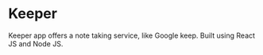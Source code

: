 # Keeper
Keeper app  offers a note taking service, like Google keep. Built using React JS and Node JS.
